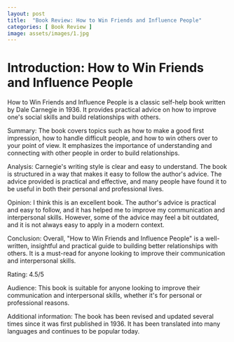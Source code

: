 ```yaml
---
layout: post
title:  "Book Review: How to Win Friends and Influence People"
categories: [ Book Review ]
image: assets/images/1.jpg
---
```

<h1>Introduction: How to Win Friends and Influence People</h1>
How to Win Friends and Influence People is a classic self-help book written by Dale Carnegie in 1936. It provides practical advice on how to improve one's social skills and build relationships with others.

Summary:
The book covers topics such as how to make a good first impression, how to handle difficult people, and how to win others over to your point of view. It emphasizes the importance of understanding and connecting with other people in order to build relationships.

Analysis:
Carnegie's writing style is clear and easy to understand. The book is structured in a way that makes it easy to follow the author's advice. The advice provided is practical and effective, and many people have found it to be useful in both their personal and professional lives.

Opinion:
I think this is an excellent book. The author's advice is practical and easy to follow, and it has helped me to improve my communication and interpersonal skills. However, some of the advice may feel a bit outdated, and it is not always easy to apply in a modern context.

Conclusion:
Overall, "How to Win Friends and Influence People" is a well-written, insightful and practical guide to building better relationships with others. It is a must-read for anyone looking to improve their communication and interpersonal skills.

Rating:
4.5/5

Audience:
This book is suitable for anyone looking to improve their communication and interpersonal skills, whether it's for personal or professional reasons.

Additional information:
The book has been revised and updated several times since it was first published in 1936. It has been translated into many languages and continues to be popular today.
